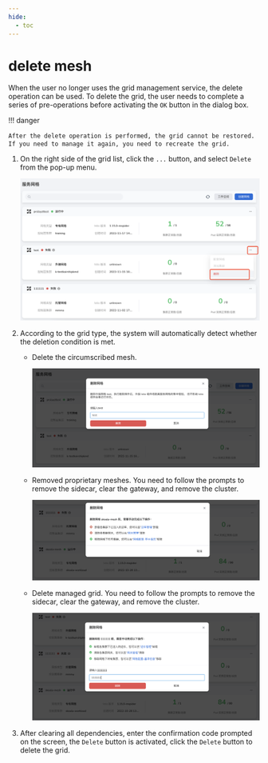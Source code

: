 ```yaml
---
hide:
  - toc
---
```


# delete mesh

When the user no longer uses the grid management service, the delete operation can be used. To delete the grid, the user needs to complete a series of pre-operations before activating the `OK` button in the dialog box.

!!! danger

    After the delete operation is performed, the grid cannot be restored. If you need to manage it again, you need to recreate the grid.

1. On the right side of the grid list, click the `...` button, and select `Delete` from the pop-up menu.

    ![Delete Mesh](../../images/deletemesh01.png)

1. According to the grid type, the system will automatically detect whether the deletion condition is met.

    - Delete the circumscribed mesh.

        ![External Mesh](../../images/deletemesh02.png)

    - Removed proprietary meshes. You need to follow the prompts to remove the sidecar, clear the gateway, and remove the cluster.

        ![Proprietary Mesh](../../images/deletemesh03.png)

    - Delete managed grid. You need to follow the prompts to remove the sidecar, clear the gateway, and remove the cluster.

        ![hosted mesh](../../images/deletemesh04.png)

1. After clearing all dependencies, enter the confirmation code prompted on the screen, the `Delete` button is activated, click the `Delete` button to delete the grid.